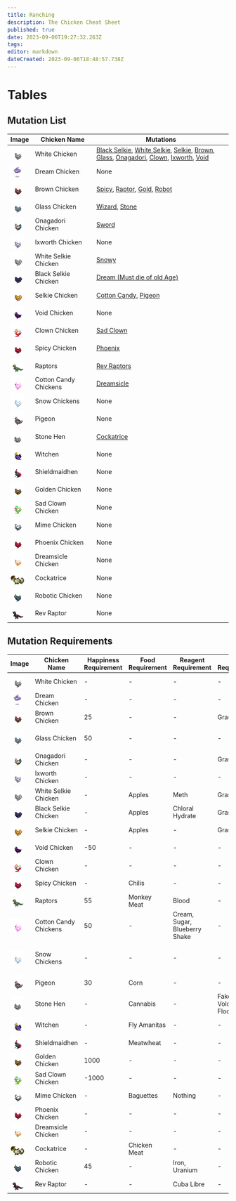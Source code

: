 ```yaml
---
title: Ranching
description: The Chicken Cheat Sheet
published: true
date: 2023-09-06T19:27:32.263Z
tags: 
editor: markdown
dateCreated: 2023-09-06T18:48:57.738Z
---
```


# Tables

## Mutation List

| Image    | Chicken Name | Mutations |
| --- | --- | --- |
| ![](/chickens/chickens.png) | White Chicken | [Black Selkie](https://wiki.monkestation.com/en/jobs/service/Ranching#black_selkie_chicken), [White Selkie](https://wiki.monkestation.com/en/jobs/service/Ranching#white_selkie_chicken), [Selkie](https://wiki.monkestation.com/en/jobs/service/Ranching#selkie_chicken), [Brown](https://wiki.monkestation.com/en/jobs/service/Ranching#brown_chicken), [Glass](https://wiki.monkestation.com/en/jobs/service/Ranching#glass_chicken), [Onagadori](https://wiki.monkestation.com/en/jobs/service/Ranching#onagadori_chicken), [Clown](https://wiki.monkestation.com/en/jobs/service/Ranching#clown_chicken), [Ixworth](https://wiki.monkestation.com/en/jobs/service/Ranching#ixworth_chicken), [Void](https://wiki.monkestation.com/en/jobs/service/Ranching#void_chicken) |
| ![](/chickens/dreaming.png) | Dream Chicken | None |
| ![](/chickens/brown.png) | Brown Chicken | [Spicy](https://wiki.monkestation.com/en/jobs/service/Ranching#spicy_chicken), [Raptor](https://wiki.monkestation.com/en/jobs/service/Ranching#raptor_chicken), [Gold](https://wiki.monkestation.com/en/jobs/service/Ranching#gold_chicken), [Robot](https://wiki.monkestation.com/en/jobs/service/Ranching#robot_chicken) |
| ![](/chickens/glass.png) | Glass Chicken | [Wizard](https://wiki.monkestation.com/en/jobs/service/Ranching#wizard_chicken), [Stone](https://wiki.monkestation.com/en/jobs/service/Ranching#stone_chicken) |
| ![](/chickens/onagadori.png) | Onagadori Chicken | [Sword](https://wiki.monkestation.com/en/jobs/service/Ranching#shield_chicken) |
| ![](/chickens/ixworth.png) | Ixworth Chicken | None |
| ![](/chickens/white_selkie.png) | White Selkie Chicken | [Snowy](https://wiki.monkestation.com/en/jobs/service/Ranching#snow_chicken) |
| ![](/chickens/black_selke.png) | Black Selkie Chicken | [Dream (Must die of old Age)](https://wiki.monkestation.com/en/jobs/service/Ranching#dream_chicken) |
| ![](/chickens/selkie.png) | Selkie Chicken | [Cotton Candy](https://wiki.monkestation.com/en/jobs/service/Ranching#candy_chicken), [Pigeon](https://wiki.monkestation.com/en/jobs/service/Ranching#pigeon_chicken) |
| ![](/chickens/void.png) | Void Chicken | None |
| ![](/chickens/clown.png) | Clown Chicken | [Sad Clown](https://wiki.monkestation.com/en/jobs/service/Ranching#sad_clown_chicken) |
| ![](/chickens/spicy.png) | Spicy Chicken | [Phoenix](https://wiki.monkestation.com/en/jobs/service/Ranching#phoenix_chicken) |
| ![](/chickens/raptor.png) | Raptors | [Rev Raptors](https://wiki.monkestation.com/en/jobs/service/Ranching#rev_chicken) |
| ![](/chickens/candy.png) | Cotton Candy Chickens | [Dreamsicle](https://wiki.monkestation.com/en/jobs/service/Ranching#dreamsicle_chicken) |
| ![](/chickens/snow.png) | Snow Chickens | None |
| ![](/chickens/pigeon.png) | Pigeon | None |
| ![](/chickens/stone.png) | Stone Hen | [Cockatrice](https://wiki.monkestation.com/en/jobs/service/Ranching#cockatrice_chicken) |
| ![](/chickens/wiznerd.png) | Witchen | None |
| ![](/chickens/sword.png) | Shieldmaidhen | None |
| ![](/chickens/gold.png) | Golden Chicken | None |
| ![](/chickens/sad_clown.png) | Sad Clown Chicken | None |
| ![](/chickens/mime.png) | Mime Chicken | None |
| ![](/chickens/spicy.png) | Phoenix Chicken | None |
| ![](/chickens/dreamsicle.png) | Dreamsicle Chicken | None |
| ![](/chickens/cockatric.png) | Cockatrice | None |
| ![](/chickens/robot.png) | Robotic Chicken | None |
| ![](/chickens/rev_raptor.png) | Rev Raptor | None |

## Mutation Requirements

|   Image   | Chicken Name | Happiness Requirement | Food Requirement | Reagent Requirement | Floor Requirement | Atmos Requirement | Item Requirements | Watcher Requirements |
| --- | --- | --- | --- | --- | --- | --- | --- | --- |
| <a name="white_chicken"></a>![](/chickens/chickens.png) | White Chicken | \-  | \-  | \-  | \-  | \-  | \-  | \-  |
| <a name="dream_chicken"></a>![](/chickens/dreaming.png) | Dream Chicken | \-  | \-  | \-  | \-  | \-  | \-  | \-  |
| ![](/chickens/brown.png) | Brown Chicken | 25  | \-  | \-  | Grass | \-  | \-  | \-  |
| ![](/chickens/glass.png) | Glass Chicken | 50  | \-  | \-  | \-  | \-  | Large Beaker, Regular Syringe | \-  |
| ![](/chickens/onagadori.png) | Onagadori Chicken | \-  | \-  | \-  | Grass | \-  | \-  | \-  |
| ![](/chickens/ixworth.png) | Ixworth Chicken | \-  | \-  | \-  | \-  | \-  | \-  | \-  |
| ![](/chickens/white_selkie.png) | White Selkie Chicken | \-  | Apples | Meth | Grass | \-  | \-  | \-  |
| ![](/chickens/black_selke.png) | Black Selkie Chicken | \-  | Apples | Chloral Hydrate | Grass | \-  | \-  | \-  |
| ![](/chickens/selkie.png) | Selkie Chicken | \-  | Apples | \-  | Grass | \-  | \-  | \-  |
| ![](/chickens/void.png) | Void Chicken | \-50 | \-  | \-  | \-  | \-  | \-  | \-  |
| ![](/chickens/clown.png) | Clown Chicken | \-  | \-  | \-  | \-  | \-  | \-  | A True Clown |
| ![](/chickens/spicy.png) | Spicy Chicken | \-  | Chilis | \-  | \-  | 350k - 450k Temp | \-  | \-  |
| ![](/chickens/raptor.png) | Raptors | 55  | Monkey Meat | Blood | \-  | \-  | \-  | \-  |
| ![](/chickens/candy.png) | Cotton Candy Chickens | 50  | \-  | Cream, Sugar, Blueberry Shake | \-  | \-  | \-  | \-  |
| ![](/chickens/snow.png) | Snow Chickens | \-  | \-  | \-  | \-  | 0K - 24K Temp With Oxygen Present | \-  | \-  |
| ![](/chickens/pigeon.png) | Pigeon | 30  | Corn | \-  | \-  | \-  | Station Bound Radio | \-  |
| ![](/chickens/stone.png) | Stone Hen | \-  | Cannabis | \-  | Fake Volcanic Floor | \-  | Pickaxe | \-  |
| ![](/chickens/wiznerd.png) | Witchen | \-  | Fly Amanitas | \-  | \-  | \-  | Fake Wizard Hat | \-  |
| ![](/chickens/sword.png) | Shieldmaidhen | \-  | Meatwheat | \-  | \-  | \-  | Steelcap logs | \-  |
| ![](/chickens/gold.png) | Golden Chicken | 1000 | \-  | \-  | \-  | \-  | \-  | \-  |
| ![](/chickens/sad_clown.png) | Sad Clown Chicken | \-1000 | \-  | \-  | \-  | \-  | \-  | \-  |
| ![](/chickens/mime.png) | Mime Chicken | \-  | Baguettes | Nothing | \-  | \-  | \-  | \-  |
| ![](/chickens/spicy.png) | Phoenix Chicken | \-  | \-  | \-  | \-  | \-  | \-  | Onagadori Rooster |
| ![](/chickens/dreamsicle.png) | Dreamsicle Chicken | \-  | \-  | \-  | \-  | \-  | \-  | Snow Rooster |
| ![](/chickens/cockatric.png) | Cockatrice | \-  | Chicken Meat | \-  | \-  | \-  | Lizard Tail | \-  |
| ![](/chickens/robot.png) | Robotic Chicken | 45  | \-  | Iron, Uranium | \-  | \-  | Nutrient Pump Implant | \-  |
| ![](/chickens/rev_raptor.png) | Rev Raptor | \-  | \-  | Cuba Libre | \-  | \-  | Flash | \-  |